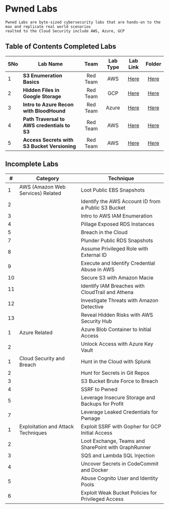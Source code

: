 # Pwned Labs
    Pwned Labs are byte-sized cybersecurity labs that are hands-on to the max and replicate real world scenarios
    realted to the Cloud Security include AWS, Azure, GCP


## Table of Contents Completed Labs

</aside>

| SNo |                 Lab Name                 |    Team    |   Lab Type     |                              Lab Link                                   |    Folder           |
| --- | ---------------------------------------- |:----------:|:--------------:| :---------------------------------------------------------------------: | :-----------------: |
|  1  | **S3 Enumeration Basics**                |  Red Team  |  AWS           | [Here](https://pwnedlabs.io/labs/aws-s3-enumeration-basics)             | [Here](https://github.com/Raunaksplanet/All-CTF-Challenges-Walkthrough/tree/main/PwnedLabs/S3%20Enumeration%20Basics)                    |
|  2  | **Hidden Files in Google Storage**       |  Red Team  |  GCP           | [Here](https://pwnedlabs.io/labs/reveal-hidden-files-in-google-storage) | [Here](https://github.com/Raunaksplanet/All-CTF-Challenges-Walkthrough/tree/main/PwnedLabs/Hidden%20Files%20in%20Google%20Storage)             |     
|  3  | **Intro to Azure Recon with BloodHound**       |  Red Team  |  Azure           | [Here](https://pwnedlabs.io/labs/intro-to-azure-recon-with-bloodhound) | [Here](https://github.com/Raunaksplanet/All-CTF-Challenges-Walkthrough/tree/main/PwnedLabs/Intro%20to%20Azure%20Recon%20with%20BloodHound)             |   
|  4  | **Path Traversal to AWS credentials to S3**       |  Red Team  |  AWS           | [Here](https://pwnedlabs.io/labs/path-traversal-to-aws-credentials-to-s3) | [Here](https://github.com/Raunaksplanet/All-CTF-Challenges-Walkthrough/tree/main/PwnedLabs/Path%20Traversal%20to%20AWS%20credentials%20to%20S3)             |   
|  5  | **Access Secrets with S3 Bucket Versioning**       |  Red Team  |  AWS           | [Here](https://pwnedlabs.io/labs/access-secrets-with-s3-bucket-versioning) | [Here](https://github.com/Raunaksplanet/All-CTF-Challenges-Walkthrough/tree/main/PwnedLabs/Access%20Secrets%20with%20S3%20Bucket%20Versioning)             |   

## Incomplete Labs

</aside>

| # | Category                          | Technique                                      |
|---|-----------------------------------|------------------------------------------------|
| 1 | AWS (Amazon Web Services) Related | Loot Public EBS Snapshots                     |
| 2 |                                   | Identify the AWS Account ID from a Public S3 Bucket |
| 3 |                                   | Intro to AWS IAM Enumeration                  |
| 4 |                                   | Pillage Exposed RDS Instances                 |
| 5 |                                   | Breach in the Cloud                           |
| 7 |                                   | Plunder Public RDS Snapshots                  |
| 8 |                                   | Assume Privileged Role with External ID        |
| 9 |                                   | Execute and Identify Credential Abuse in AWS  |
| 10|                                   | Secure S3 with Amazon Macie                   |
| 11|                                   | Identify IAM Breaches with CloudTrail and Athena |
| 12|                                   | Investigate Threats with Amazon Detective      |
| 13|                                   | Reveal Hidden Risks with AWS Security Hub     |
| 1 | Azure Related                     | Azure Blob Container to Initial Access        |
| 2 |                                   | Unlock Access with Azure Key Vault             |
| 1 | Cloud Security and Breach         | Hunt in the Cloud with Splunk                 |
| 2 |                                   | Hunt for Secrets in Git Repos                 |
| 3 |                                   | S3 Bucket Brute Force to Breach               |
| 4 |                                   | SSRF to Pwned                                 |
| 5 |                                   | Leverage Insecure Storage and Backups for Profit |
| 7 |                                   | Leverage Leaked Credentials for Pwnage        |
| 1 | Exploitation and Attack Techniques| Exploit SSRF with Gopher for GCP Initial Access |
| 2 |                                   | Loot Exchange, Teams and SharePoint with GraphRunner |
| 3 |                                   | SQS and Lambda SQL Injection                  |
| 4 |                                   | Uncover Secrets in CodeCommit and Docker      |
| 5 |                                   | Abuse Cognito User and Identity Pools         |
| 6 |                                   | Exploit Weak Bucket Policies for Privileged Access |



